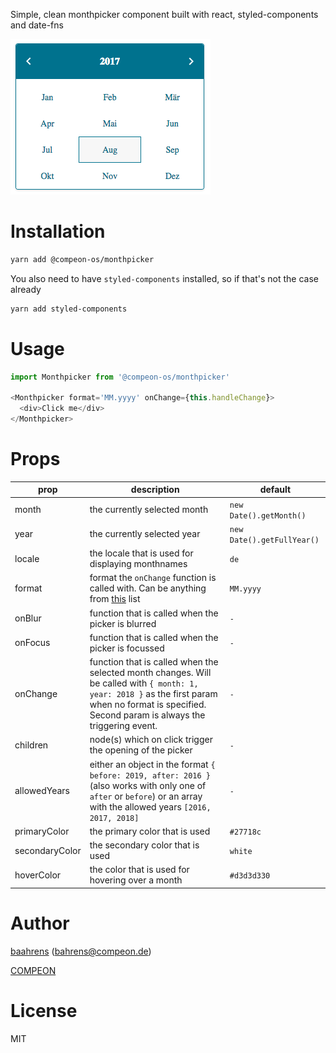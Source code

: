 Simple, clean monthpicker component built with react, styled-components and date-fns

![Screenshot](screenshot.png)

# Installation

```bash
yarn add @compeon-os/monthpicker
```

You also need to have `styled-components` installed, so if that's not the case already
```bash
yarn add styled-components
```

# Usage

```js
import Monthpicker from '@compeon-os/monthpicker'

<Monthpicker format='MM.yyyy' onChange={this.handleChange}>
  <div>Click me</div>
</Monthpicker>
```

# Props

prop | description | default
------------ | ------------- | -------------
month | the currently selected month | `new Date().getMonth()`
year | the currently selected year | `new Date().getFullYear()`
locale | the locale that is used for displaying monthnames | `de`
format | format the `onChange` function is called with. Can be anything from [this](https://date-fns.org/v1.29.0/docs/format) list | `MM.yyyy`
onBlur | function that is called when the picker is blurred | `-`
onFocus | function that is called when the picker is focussed | `-`
onChange | function that is called when the selected month changes. Will be called with `{ month: 1, year: 2018 }` as the first param when no format is specified. Second param is always the triggering event. | `-`
children | node(s) which on click trigger the opening of the picker | `-`
allowedYears | either an object in the format `{ before: 2019, after: 2016 }` (also works with only one of `after` or `before`) or an array with the allowed years `[2016, 2017, 2018]` | `-`
primaryColor | the primary color that is used | `#27718c`
secondaryColor | the secondary color that is used | `white`
hoverColor | the color that is used for hovering over a month | `#d3d3d330`

# Author

[baahrens](https://github.com/baahrens) (bahrens@compeon.de)

[COMPEON](https://compeon.de/)

# License

MIT
